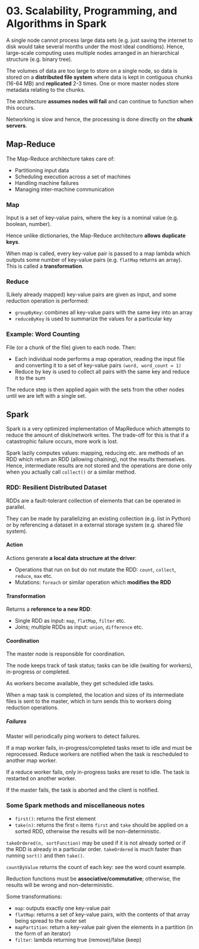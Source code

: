 # 03. Scalability, Programming, and Algorithms in Spark

A single node cannot process large data sets (e.g. just saving the internet to disk would take several months under the most ideal conditions). Hence, large-scale computing uses multiple nodes arranged in an hierarchical structure (e.g. binary tree).

The volumes of data are too large to store on a single node, so data is stored on a **distributed file system** where data is kept in contiguous chunks (16-64 MB) and **replicated** 2-3 times. One or more master nodes store metadata relating to the chunks.

The architecture **assumes nodes will fail** and can continue to function when this occurs.

Networking is slow and hence, the processing is done directly on the **chunk servers**.

## Map-Reduce

The Map-Reduce architecture takes care of:

- Partitioning input data
- Scheduling execution across a set of machines
- Handling machine failures
- Managing inter-machine communication

### Map

Input is a set of key-value pairs, where the key is a nominal value (e.g. boolean, number).

Hence unlike dictionaries, the Map-Reduce architecture **allows duplicate keys**.

When map is called, every key-value pair is passed to a map lambda which outputs some number of key-value pairs (e.g. `flatMap` returns an array). This is called a **transformation**.

### Reduce

(Likely already mapped) key-value pairs are given as input, and some reduction operation is performed:

- `groupByKey`: combines all key-value pairs with the same key into an array
- `reduceByKey` is used to summarize the values for a particular key

### Example: Word Counting

File (or a chunk of the file) given to each node. Then:

- Each individual node performs a map operation, reading the input file and converting it to a set of key-value pairs `(word, word_count = 1)`
- Reduce by key is used to collect all pairs with the same key and reduce it to the sum

The reduce step is then applied again with the sets from the other nodes until we are left with a single set.

## Spark

Spark is a very optimized implementation of MapReduce which attempts to reduce the amount of disk/network writes. The trade-off for this is that if a catastrophic failure occurs, more work is lost.

Spark lazily computes values: mapping, reducing etc. are methods of an RDD which return an RDD (allowing chaining), not the results themselves. Hence, intermediate results are not stored and the operations are done only when you actually call `collect()` or a similar method.

### RDD: Resilient Distributed Dataset

RDDs are a fault-tolerant collection of elements that can be operated in parallel.

They can be made by parallelizing an existing collection (e.g. list in Python) or by referencing a dataset in a external storage system (e.g. shared file system).

#### Action

Actions generate **a local data structure at the driver**:

- Operations that run on but do not mutate the RDD: `count`, `collect`, `reduce`, `max` etc.
- Mutations: `foreach` or similar operation which **modifies the RDD**

#### Transformation

Returns a **reference to a new RDD**:

- Single RDD as input: `map`, `flatMap`, `filter` etc.
- Joins; multiple RDDs as input: `union`, `difference` etc.

#### Coordination

The master node is responsible for coordination.

The node keeps track of task status; tasks can be idle (waiting for workers), in-progress or completed.

As workers become available, they get scheduled idle tasks.

When a map task is completed, the location and sizes of its intermediate files is sent to the master, which in turn sends this to workers doing reduction operations.

##### Failures

Master will periodically ping workers to detect failures.

If a map worker fails, in-progress/completed tasks reset to idle and must be reprocessed. Reduce workers are notified when the task is rescheduled to another map worker.

If a reduce worker fails, only in-progress tasks are reset to idle. The task is restarted on another worker.

If the master fails, the task is aborted and the client is notified.

### Some Spark methods and miscellaneous notes

- `first()`: returns the first element
- `take(n)`: returns the first `n` items
`first` and `take` should be applied on a sorted RDD, otherwise the results will be non-deterministic.

`takeOrdered(n, sortFunction)` may be used if it is not already sorted or if the RDD is already in a particular order. `takeOrdered` is much faster than running `sort()` and then `take()`.

`countByValue` returns the count of each key: see the word count example.

Reduction functions must be **associative/commutative**; otherwise, the results will be wrong and non-deterministic.

Some transformations:

- `map`: outputs exactly one key-value pair
- `flatMap`: returns a set of key-value pairs, with the contents of that array being spread to the outer set
- `mapPartition`: return a key-value pair given the elements in a partition (in the form of an iterator)
- `filter`: lambda returning true (remove)/false (keep)
